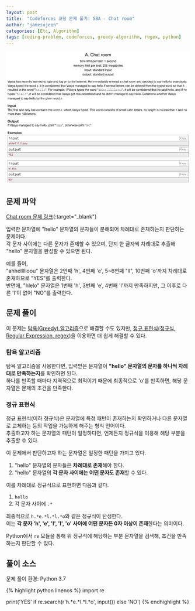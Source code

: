 ```yaml
---
layout: post
title:  "Codeforces 코딩 문제 풀기: 58A - Chat room"
author: "jamesujeon"
categories: [Etc, Algorithm]
tags: [coding-problem, codeforces, greedy-algorithm, regex, python]
---
```


![58A - Chat room](assets/codeforces_58a_chat_room.png "58A - Chat room")

## 문제 파악

[Chat room 문제 링크](http://codeforces.com/problemset/problem/58/A){:target="_blank"}

입력한 문자열에 "hello" 문자열의 문자들이 분해되어 차례대로 존재하는지 판단하는 문제이다.  
각 문자 사이에는 다른 문자가 존재할 수 있으며, 단지 한 글자씩 차례대로 추출해 "hello" 문자열을 완성할 수 있으면 된다.

예를 들어,  
"ahhellllloou" 문자열은 2번째 'h', 4번째 'e', 5~6번째 "ll", 10번째 'o'까지 차례대로 존재하므로 "YES"를 출력한다.  
반면에, "hlelo" 문자열은 1번째 'h', 3번째 'e', 4번째 'l'까지 만족하지만, 그 이후로 다른 'l'이 없어 "NO"를 출력한다.

## 문제 풀이

이 문제는 [탐욕(Greedy) 알고리즘](https://en.wikipedia.org/wiki/Greedy_algorithm)으로 해결할 수도 있지만, [정규 표현식(정규식, Regular Expression, regex)](https://ko.wikipedia.org/wiki/%EC%A0%95%EA%B7%9C_%ED%91%9C%ED%98%84%EC%8B%9D)을 이용하면 더 쉽게 해결할 수 있다.

### 탐욕 알고리즘

탐욕 알고리즘을 사용한다면, 입력받은 문자열이 **"hello" 문자열의 문자를 하나씩 차례대로 만족하는지**를 확인하면 된다.  
하나를 만족할 때마다 지역적으로 최적이기 때문에 최종적으로 'o'를 만족하면, 해당 문자열은 문제의 조건을 만족한다.

### 정규 표현식

정규 표현식(이하 정규식)은 문자열에 특정 패턴이 존재하는지 확인하거나 다른 문자열로 교체하는 등의 작업을 가능하게 해주는 형식 언어이다.  
추출하고자 하는 문자열의 패턴이 일정하다면, 언제든지 정규식을 이용해 해당 부분을 추출할 수 있다.

이 문제에서 판단하고자 하는 문자열은 일정한 패턴을 가지고 있다.  

1. "hello" 문자열의 문자들은 **차례대로 존재**해야 한다.
2. "hello" 문자열의 **각 문자 사이에는 어떤 문자도 존재**할 수 있다.

이를 차례대로 정규식으로 표현하면 다음과 같다.

1. `hello`
2. 각 문자 사이에 `.*`

최종적으로 `h.*e.*l.*l.*o`와 같은 정규식이 탄생한다.  
이는 **각 문자 'h', 'e', 'l', 'l', 'o' 사이에 어떤 문자든 0자 이상이 존재**한다는 의미이다.

Python에서 `re` 모듈을 통해 위 정규식에 해당하는 부분 문자열을 검색해, 조건을 만족하는지 판단할 수 있다.

## 풀이 소스

문제 풀이 환경: Python 3.7

{% highlight python linenos %}
import re

print('YES' if re.search(r'h.*e.*l.*l.*o', input()) else 'NO')
{% endhighlight %}
